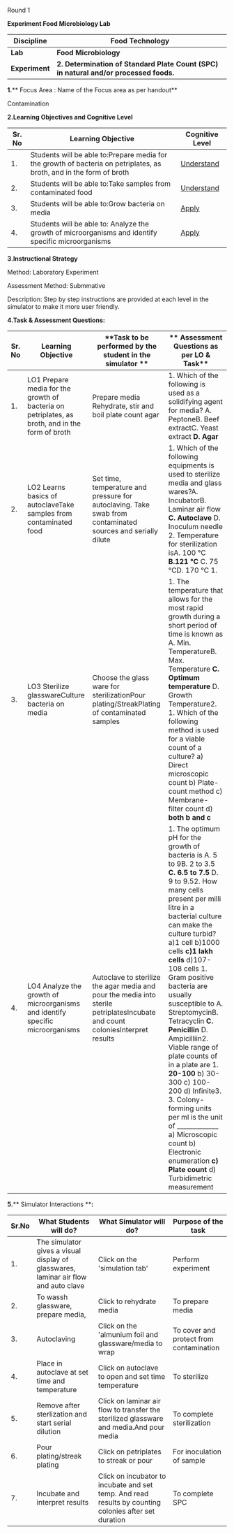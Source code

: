 Round 1

**Experiment Food Microbiology Lab**

| **Discipline** | **Food Technology** |
| --- | --- |
| **Lab** | **Food Microbiology** |
| **Experiment** | **2. Determination of Standard Plate Count (SPC) in natural and/or processed foods.** |

**1.**** Focus Area : Name of the Focus area as per handout**

Contamination

**2.Learning Objectives and Cognitive Level**

| **Sr. No** | **Learning Objective** | **Cognitive Level** |
| --- | --- | --- |
| 1. | Students will be able to:Prepare media for the growth of bacteria on petriplates, as broth, and in the form of broth | [Understand](http://vlabs.iitb.ac.in/vlabs-dev/document.php)|
| 2. | Students will be able to:Take samples from contaminated food | [Understand](http://vlabs.iitb.ac.in/vlabs-dev/document.php) |
| 3. | Students will be able to:Grow bacteria on media | [Apply](http://vlabs.iitb.ac.in/vlabs-dev/document.php) |
| 4. | Students will be able to: Analyze the growth of microorganisms and identify specific microorganisms | [Apply](http://vlabs.iitb.ac.in/vlabs-dev/document.php)|

**3.Instructional Strategy**

Method: Laboratory Experiment

Assessment Method: Submmative

Description: Step by step instructions are provided at each level in the simulator to make it more user friendly.

**4.Task &amp; Assessment Questions:**

| **Sr. No** | **Learning Objective** | **Task to be performed by the student in the simulator **|** Assessment Questions as per LO &amp; Task** |
| --- | --- | --- | --- |
| 1. | LO1 Prepare media for the growth of bacteria on petriplates, as broth, and in the form of broth | Prepare media Rehydrate, stir and boil plate count agar | 1. Which of the following is used as a solidifying agent for media? A. PeptoneB. Beef extractC. Yeast extract **D. Agar** |
| 2. | LO2 Learns basics of autoclaveTake samples from contaminated food | Set time, temperature and pressure for autoclaving. Take swab from contaminated sources and serially dilute | 1. Which of the following equipments is used to sterilize media and glass wares?A. IncubatorB. Laminar air flow **C. Autoclave** D. Inoculum needle 2. Temperature for sterilization isA. 100 °C **B.121 °C** C. 75 °CD. 170 °C 1.|
| 3. | LO3 Sterilize glasswareCulture bacteria on media | Choose the glass ware for sterilizationPour plating/StreakPlating of contaminated samples | 1. The temperature that allows for the most rapid growth during a short period of time is known as A. Min. TemperatureB. Max. Temperature **C. Optimum temperature** D. Growth Temperature2. 1. Which of the following method is used for a viable count of a culture? a) Direct microscopic count b) Plate-count method c) Membrane-filter count d) **both b and c** |
| 4. | LO4 Analyze the growth of microorganisms and identify specific microorganisms | Autoclave to sterilize the agar media and pour the media into sterile petriplatesIncubate and count coloniesInterpret results | 1. The optimum pH for the growth of bacteria is A. 5 to 9B. 2 to 3.5 **C. 6.5 to 7.5** D. 9 to 9.52. How many cells present per milli litre in a bacterial culture can make the culture turbid? a)1 cell b)1000 cells **c)1 lakh cells** d)107-108 cells 1. Gram positive bacteria are usually susceptible to A. StreptomycinB. Tetracyclin **C. Penicillin** D. Ampicilliin2. Viable range of plate counts of in a plate are 1. **20-100** b) 30-300 c) 100-200 d) Infinite3. 3. Colony-forming units per ml is the unit of \_\_\_\_\_\_\_\_\_\_\_\_\_ a) Microscopic count b) Electronic enumeration **c) Plate count** d) Turbidimetric measurement|

**5.**** Simulator Interactions ****:**

| **Sr.No** | **What Students will do?** | **What Simulator will do?** | **Purpose of the task** |
| --- | --- | --- | --- |
| 1. | The simulator gives a visual display of glasswares, laminar air flow and auto clave | Click on the &#39;simulation tab&#39; | Perform experiment |
| 2. | To wassh glassware, prepare media, | Click to rehydrate media | To prepare media |
| 3. | Autoclaving | Click on the &#39;almunium foil and glassware/media to wrap | To cover and protect from contamination |
| 4. | Place in autoclave at set time and temperature | Click on autoclave to open and set time temperature | To sterilize |
| 5. | Remove after sterlization and start serial dilution | Click on laminar air flow to transfer the sterilized glassware and media.And pour media | To complete sterilization |
| 6. | Pour plating/streak plating | Click on petriplates to streak or pour | For inoculation of sample |
| 7. | Incubate and interpret results | Click on incubator to incubate and set temp. And read results by counting colonies after set duration | To complete SPC |
